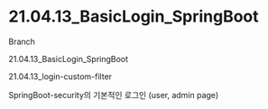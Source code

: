 # 21.04.13_BasicLogin_SpringBoot

Branch

21.04.13_BasicLogin_SpringBoot

21.04.13_login-custom-filter

SpringBoot-security의 기본적인 로그인 (user, admin page)
